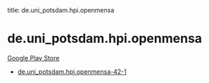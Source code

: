 title: de.uni_potsdam.hpi.openmensa
# de.uni_potsdam.hpi.openmensa


[Google Play Store](https://play.google.com/store/apps/details?id=de.uni_potsdam.hpi.openmensa)


* [de.uni_potsdam.hpi.openmensa-42-1](./de.uni_potsdam.hpi.openmensa-42-1/)